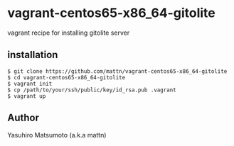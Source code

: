# vagrant-centos65-x86_64-gitolite

vagrant recipe for installing gitolite server

## installation

	$ git clone https://github.com/mattn/vagrant-centos65-x86_64-gitolite
    $ cd vagrant-centos65-x86_64-gitolite
    $ vagrant init
    $ cp /path/to/your/ssh/public/key/id_rsa.pub .vagrant
    $ vagrant up

## Author

Yasuhiro Matsumoto (a.k.a mattn)
